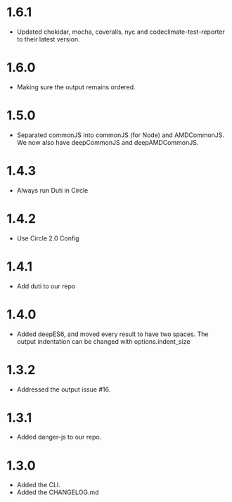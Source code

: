 ﻿# 1.6.1
- Updated chokidar, mocha, coveralls, nyc and
  codeclimate-test-reporter to their latest version.

# 1.6.0
- Making sure the output remains ordered.

# 1.5.0
- Separated commonJS into commonJS (for Node) and AMDCommonJS. We now
  also have deepCommonJS and deepAMDCommonJS.

# 1.4.3
- Always run Duti in Circle

# 1.4.2
- Use Circle 2.0 Config

# 1.4.1
- Add duti to our repo

# 1.4.0
- Added deepES6, and moved every result to have two spaces. The output
  indentation can be changed with options.indent_size

# 1.3.2
- Addressed the output issue #16.

# 1.3.1
- Added danger-js to our repo.

# 1.3.0
- Added the CLI.
- Added the CHANGELOG.md
